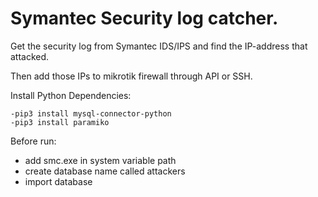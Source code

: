 # Symantec Security log catcher.

Get the security log from Symantec IDS/IPS and find the IP-address that attacked. 

Then add those IPs to mikrotik firewall through API or SSH.

Install Python Dependencies:

    -pip3 install mysql-connector-python
    -pip3 install paramiko


Before run:
- add smc.exe in system variable path
- create database name called attackers
- import database
